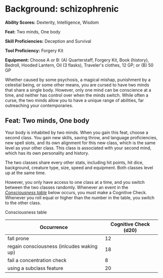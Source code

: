 # Background: schizophrenic

**Ability Scores:** Dexterity, Intelligence, Wisdom

**Feat:** Two minds, One body

**Skill Proficiencies:** Deception and Survival

**Tool Proficiency:** Forgery Kit

**Equipment:** Choose A or B: (A) Quarterstaff, Forgery Kit, Book (history), Bedroll, Hooded Lantern, Oil (3 flasks), Traveler's clothes, 12 GP; or (B) 50 GP

Whether caused by some psychosis, a magical mishap, punishment by a celestial being, or some other means, you are cursed to have two minds that share a single body.
However, only one mind can be conscience at a time, and neither has control over when the minds switch.
While often a curse, the two minds allow you to have a unique range of abilities, far outreaching your contemporaries.

## Feat: Two minds, One body

Your body is inhabited by two minds. When you gain this feat, choose a second class.
You gain new skills, saving throw, and language proficiencies, new spell slots, and its own alignment for this new class, which is the same level as your other class.
This class is associated with your second mind, which has its own personality and history.

The two classes share every other stats, including hit points, hit dice, background, creature type, size, speed and equipment.
Both classes level up at the same time.

However, you only have access to one class at a time, and you switch between the two classes randomly.
Whenever an event in the [*Consciousness table*](./schizophrenic#consciousness) below occurs, you must make a Cognitive Check.
Whenever you roll equal or higher than the number in the table, you switch to the other class.

<span id="consciousness" class="tbheader">Consciousness table</span>

| Occurrence                                | Cognitive Check (d20) |
| ----------------------------------------- | --------------------- |
| fall prone                                | 12                    |
| regain consciousness (inlcudes waking up) | 18                    |
| fail a concentration check                | 8                     |
| using a subclass feature                  | 20                    |

